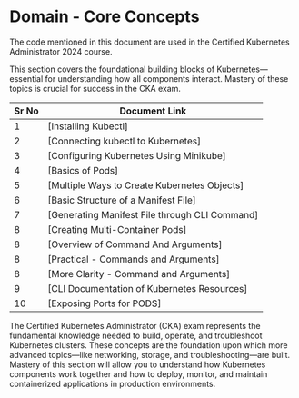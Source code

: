 # Domain - Core Concepts

The code mentioned in this document are used in the Certified Kubernetes Administrator 2024 course.

This section covers the foundational building blocks of Kubernetes—essential for understanding how all components interact. Mastery of these topics is crucial for success in the CKA exam.


| Sr No | Document Link |
| ------ | ------ |
| 1 | [Installing Kubectl]
| 2 | [Connecting kubectl to Kubernetes]
| 3 | [Configuring Kubernetes Using Minikube]
| 4 | [Basics of Pods]
| 5 | [Multiple Ways to Create Kubernetes Objects]
| 6 | [Basic Structure of a Manifest File]
| 7 | [Generating Manifest File through CLI Command]
| 8 | [Creating Multi-Container Pods]
| 8 | [Overview of Command And Arguments]
| 8 | [Practical - Commands and Arguments]
| 8 | [More Clarity - Command and Arguments]
| 9 | [CLI Documentation of Kubernetes Resources]
| 10 | [Exposing Ports for PODS]

The Certified Kubernetes Administrator (CKA) exam represents the fundamental knowledge needed to build, operate, and troubleshoot Kubernetes clusters. These concepts are the foundation upon which more advanced topics—like networking, storage, and troubleshooting—are built. Mastery of this section will allow you to understand how Kubernetes components work together and how to deploy, monitor, and maintain containerized applications in production environments.


